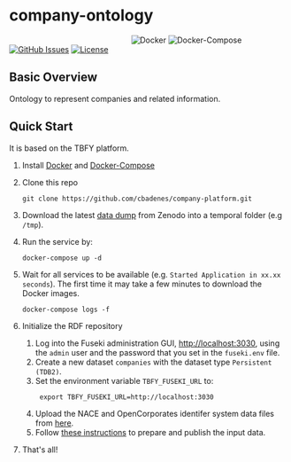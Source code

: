# company-ontology

&nbsp;&nbsp;&nbsp;&nbsp;&nbsp;&nbsp;&nbsp;&nbsp;&nbsp;&nbsp;&nbsp;&nbsp;&nbsp;&nbsp;&nbsp;&nbsp;&nbsp;&nbsp;&nbsp;&nbsp;&nbsp;&nbsp;&nbsp;&nbsp;&nbsp;&nbsp;&nbsp;&nbsp;&nbsp;&nbsp;&nbsp;&nbsp;&nbsp;&nbsp;&nbsp;&nbsp;&nbsp;&nbsp;&nbsp;&nbsp;&nbsp;&nbsp;&nbsp;&nbsp;&nbsp;&nbsp;&nbsp;&nbsp;&nbsp;&nbsp;&nbsp;&nbsp;&nbsp;&nbsp;&nbsp;
![Docker](https://img.shields.io/badge/docker-v3+-blue.svg)
![Docker-Compose](https://img.shields.io/badge/docker_compose-v3.0+-blue.svg)
[![GitHub Issues](https://img.shields.io/github/issues/cbadenes/company-ontology.svg)](https://github.com/cbadenes/company-ontology/issues)
[![License](https://img.shields.io/badge/license-Apache2.0-blue.svg)](https://opensource.org/licenses/Apache-2.0)


## Basic Overview
Ontology to represent companies and related information. 

## Quick Start

It is based on the TBFY platform.

1. Install [Docker](https://docs.docker.com/install/) and [Docker-Compose](https://docs.docker.com/compose/install/)
1. Clone this repo

	```
	git clone https://github.com/cbadenes/company-platform.git
	```
1. Download the latest [data dump](https://doi.org/10.5281/zenodo.3712322) from Zenodo into a temporal folder (e.g  `/tmp`).  
1. Run the service by:
    ```
    docker-compose up -d
    ```
1. Wait for all services to be available (e.g. `Started Application in xx.xx seconds`). The first time it may take a few minutes to download the Docker images.
    ```
    docker-compose logs -f
	```
1. Initialize the RDF repository
    1. Log into the Fuseki administration GUI, [http://localhost:3030](http://localhost:3030), using the `admin` user and the password that you set in the `fuseki.env` file.
    1. Create a new dataset `companies` with the dataset type `Persistent (TDB2)`.
    2. Set the environment variable `TBFY_FUSEKI_URL` to:     
       ```
        export TBFY_FUSEKI_URL=http://localhost:3030
	   ```
    3. Upload the NACE and OpenCorporates identifer system data files from [here](https://github.com/cbadenes/company-ontology/tree/master/ids).
    4. Follow [these instructions](https://github.com/TBFY/knowledge-graph/tree/master/python-scripts) to prepare and publish the input data. 
1. That's all! 



